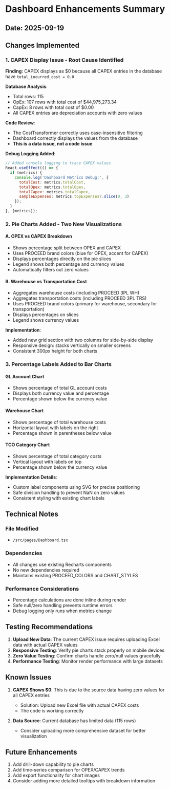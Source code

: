# Dashboard Enhancements Summary

## Date: 2025-09-19

## Changes Implemented

### 1. CAPEX Display Issue - Root Cause Identified
**Finding**: CAPEX displays as $0 because all CAPEX entries in the database have `total_incurred_cost = 0.0`

**Database Analysis**:
- Total rows: 115
- OpEx: 107 rows with total cost of $44,975,273.34
- CapEx: 8 rows with total cost of $0.00
- All CAPEX entries are depreciation accounts with zero values

**Code Review**:
- The CostTransformer correctly uses case-insensitive filtering
- Dashboard correctly displays the values from the database
- **This is a data issue, not a code issue**

**Debug Logging Added**:
```javascript
// Added console logging to trace CAPEX values
React.useEffect(() => {
  if (metrics) {
    console.log('Dashboard Metrics Debug:', {
      totalCost: metrics.totalCost,
      totalOpex: metrics.totalOpex,
      totalCapex: metrics.totalCapex,
      sampleExpenses: metrics.topExpenses?.slice(0, 3)
    });
  }
}, [metrics]);
```

### 2. Pie Charts Added - Two New Visualizations

#### A. OPEX vs CAPEX Breakdown
- Shows percentage split between OPEX and CAPEX
- Uses PROCEED brand colors (blue for OPEX, accent for CAPEX)
- Displays percentages directly on the pie slices
- Legend shows both percentage and currency values
- Automatically filters out zero values

#### B. Warehouse vs Transportation Cost
- Aggregates warehouse costs (including PROCEED 3PL WH)
- Aggregates transportation costs (including PROCEED 3PL TRS)
- Uses PROCEED brand colors (primary for warehouse, secondary for transportation)
- Displays percentages on slices
- Legend shows currency values

**Implementation**:
- Added new grid section with two columns for side-by-side display
- Responsive design: stacks vertically on smaller screens
- Consistent 300px height for both charts

### 3. Percentage Labels Added to Bar Charts

#### GL Account Chart
- Shows percentage of total GL account costs
- Displays both currency value and percentage
- Percentage shown below the currency value

#### Warehouse Chart
- Shows percentage of total warehouse costs
- Horizontal layout with labels on the right
- Percentage shown in parentheses below value

#### TCO Category Chart
- Shows percentage of total category costs
- Vertical layout with labels on top
- Percentage shown below the currency value

**Implementation Details**:
- Custom label components using SVG for precise positioning
- Safe division handling to prevent NaN on zero values
- Consistent styling with existing chart labels

## Technical Notes

### File Modified
- `/src/pages/Dashboard.tsx`

### Dependencies
- All changes use existing Recharts components
- No new dependencies required
- Maintains existing PROCEED_COLORS and CHART_STYLES

### Performance Considerations
- Percentage calculations are done inline during render
- Safe null/zero handling prevents runtime errors
- Debug logging only runs when metrics change

## Testing Recommendations

1. **Upload New Data**: The current CAPEX issue requires uploading Excel data with actual CAPEX values
2. **Responsive Testing**: Verify pie charts stack properly on mobile devices
3. **Zero Value Testing**: Confirm charts handle zero/null values gracefully
4. **Performance Testing**: Monitor render performance with large datasets

## Known Issues

1. **CAPEX Shows $0**: This is due to the source data having zero values for all CAPEX entries
   - Solution: Upload new Excel file with actual CAPEX costs
   - The code is working correctly

2. **Data Source**: Current database has limited data (115 rows)
   - Consider uploading more comprehensive dataset for better visualization

## Future Enhancements

1. Add drill-down capability to pie charts
2. Add time-series comparison for OPEX/CAPEX trends
3. Add export functionality for chart images
4. Consider adding more detailed tooltips with breakdown information
